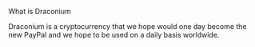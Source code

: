  What is Draconium
 
  Draconium is a cryptocurrency that we hope would one day become the new PayPal and we hope to be used on a daily basis worldwide.

